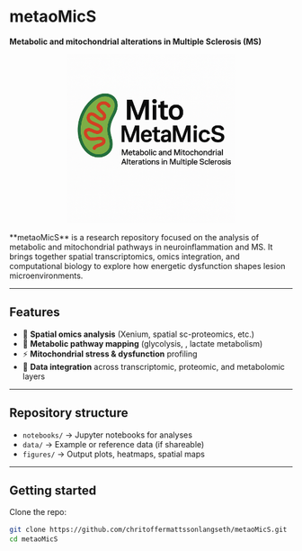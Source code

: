 # metaoMicS

**Metabolic and mitochondrial alterations in Multiple Sclerosis (MS)**
<p align="center">
  <img src="assets/logo.png" alt="MitoMetaMicS Logo" width="300"/>
</p>
**metaoMicS** is a research repository focused on the analysis of metabolic and mitochondrial pathways in neuroinflammation and MS. It brings together spatial transcriptomics, omics integration, and computational biology to explore how energetic dysfunction shapes lesion microenvironments.

---

## Features
- 🧬 **Spatial omics analysis** (Xenium, spatial sc-proteomics, etc.)
- 🔋 **Metabolic pathway mapping** (glycolysis, , lactate metabolism)
- ⚡ **Mitochondrial stress & dysfunction** profiling
- 🧩 **Data integration** across transcriptomic, proteomic, and metabolomic layers

---

## Repository structure
- `notebooks/` → Jupyter notebooks for analyses  
- `data/` → Example or reference data (if shareable)  
- `figures/` → Output plots, heatmaps, spatial maps  

---

## Getting started
Clone the repo:
```bash
git clone https://github.com/chritoffermattssonlangseth/metaoMicS.git
cd metaoMicS